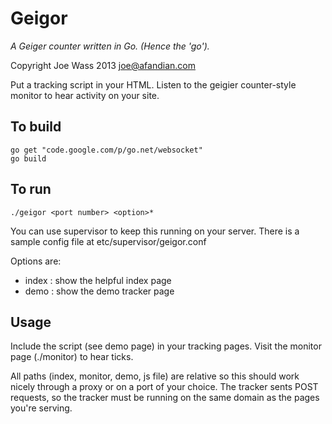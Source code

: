 Geigor
======

*A Geiger counter written in Go. (Hence the 'go').*

Copyright Joe Wass 2013
joe@afandian.com

Put a tracking script in your HTML. Listen to the geigier counter-style monitor to hear activity on your site.

To build
--------

    go get "code.google.com/p/go.net/websocket"
    go build

To run
------

    ./geigor <port number> <option>*

You can use supervisor to keep this running on your server. There is a sample config file at etc/supervisor/geigor.conf

Options are:

 - index : show the helpful index page
 - demo : show the demo tracker page

Usage
-----

Include the script (see demo page) in your tracking pages. Visit the monitor page (./monitor) to hear ticks.

All paths (index, monitor, demo, js file) are relative so this should work nicely through a proxy or on a port of your choice. The tracker sents POST requests, so the tracker must be running on the same domain as the pages you're serving.